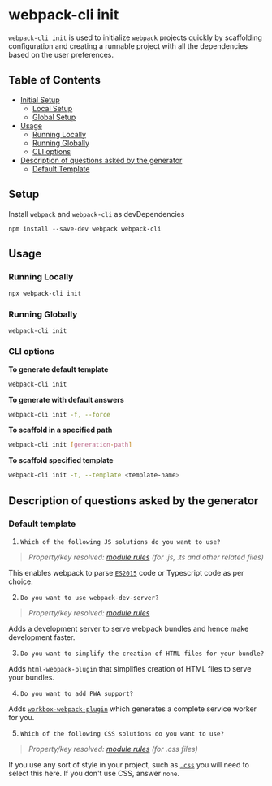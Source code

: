 # webpack-cli init

`webpack-cli init` is used to initialize `webpack` projects quickly by scaffolding configuration and creating a runnable project with all the dependencies based on the user preferences.

## Table of Contents

-   [Initial Setup](#initial-setup)
    -   [Local Setup](#local-setup)
    -   [Global Setup](#global-setup)
-   [Usage](#usage)
    -   [Running Locally](#running-locally)
    -   [Running Globally](#running-globally)
    -   [CLI options](#cli-options)
-   [Description of questions asked by the generator](#description-of-questions-asked-by-the-generator)
    -   [Default Template](#default-template)

## Setup

Install `webpack` and `webpack-cli` as devDependencies

```shell
npm install --save-dev webpack webpack-cli
```

## Usage

### Running Locally

```bash
npx webpack-cli init
```

### Running Globally

```shell
webpack-cli init
```

### CLI options

**To generate default template**

```bash
webpack-cli init
```

**To generate with default answers**

```bash
webpack-cli init -f, --force
```

**To scaffold in a specified path**

```bash
webpack-cli init [generation-path]
```

**To scaffold specified template**

```bash
webpack-cli init -t, --template <template-name>
```

## Description of questions asked by the generator

### Default template

1. `Which of the following JS solutions do you want to use?`

> _Property/key resolved: [module.rules](https://webpack.js.org/configuration/module/#module-rules) (for .js, .ts and other related files)_

This enables webpack to parse [`ES2015`](https://babeljs.io/learn-es2015/) code or Typescript code as per choice.

2. `Do you want to use webpack-dev-server?`

> _Property/key resolved: [module.rules](https://webpack.js.org/configuration/dev-server/)_

Adds a development server to serve webpack bundles and hence make development faster.

3. `Do you want to simplify the creation of HTML files for your bundle?`

Adds `html-webpack-plugin` that simplifies creation of HTML files to serve your bundles.

4. `Do you want to add PWA support?`

Adds [`workbox-webpack-plugin`](https://developers.google.com/web/tools/workbox/modules/workbox-webpack-plugin) which generates a complete service worker for you.

5. `Which of the following CSS solutions do you want to use?`

> _Property/key resolved: [module.rules](https://webpack.js.org/configuration/module/#module-rules) (for .css files)_

If you use any sort of style in your project, such as [`.css`](https://developer.mozilla.org/en-US/docs/Web/CSS) you will need to select this here. If you don't use CSS, answer `none`.
